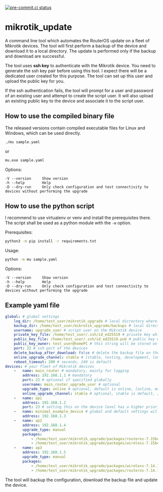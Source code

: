 [![pre-commit.ci status](https://results.pre-commit.ci/badge/github/spidermila/mikrotik_upgrade/main.svg)](https://results.pre-commit.ci/latest/github/spidermila/mikrotik_upgrade/main)

# mikrotik_update
A command line tool which automates the RouterOS update on a fleet of Mikrotik devices.
The tool will first perform a backup of the device and download
it to a local directory. The update is performed only if
the backup and download are successful.

The tool uses **ssh key** to authenticate with the Mikrotik device.
You need to generate the ssh key pair before using this tool.
I expect there will be a dedicated user created for this purpose.
The tool can set up this user and upload the public key for you.

If the ssh authentication fails, the tool will prompt for a user
and password of an existing user and attempt to create the script user.
It will also upload an existing public key to the device and associate
it to the script user.

## How to use the compiled binary file
The released versions contain compiled executable files for Linux and Windows, which can be used directly.
```bash
./mu sample.yaml
```
or
```bash
mu.exe sample.yaml
```

Options:
```
-V --version     Show version
-h --help        Help
-D --dry-run     Only check configuration and test connectivity to devices without performing the upgrade
```

## How to use the python script
I recommend to use virtualenv or venv and install the prerequisites there.
The script shall be used as a python module with the `-m` option.

Prerequisites:
```bash
python3 -m pip install -r requirements.txt
```

Usage:
```bash
python -m mu sample.yaml
```

Options:
```
-V --version     Show version
-h --help        Help
-D --dry-run     Only check configuration and test connectivity to devices without performing the upgrade
```

## Example yaml file
```yaml
global: # global settings
    log_dir: /home/test_user/mikrotik_upgrade # local dicrectory where log file will be stored
    backup_dir: /home/test_user/mikrotik_upgrade/backups # local directory where backup files will be stored
    username: upgrade_user # script user on the Mikrotik device
    private_key_file: /home/test_user/.ssh/id_ed25519 # private key which will be used for authentication
    public_key_file: /home/test_user/.ssh/id_ed25519.pub # public key which will be uploaded to the device, if needed
    public_key_owner: test_user@homePC # this string will be stored on the device along with the key
    port: 22 # ssh port of the devices
    delete_backup_after_download: False # delete the backup file on the Mikrotik device once it's downloaded to backup_dir
    online_upgrade_channel: stable # [stable, testing, development, long term]
    reboot_timeout: 200 # seconds, 240 is default
devices: # your fleet of Mikrotik devices
    -   name: main_router # mandatory, mainly for logging
        address: 192.168.1.1 # mandatory
        port: 22 # optional if specified globally
        username: main_router_upgrade_user # optional
        upgrade_type: online # optional, default is online, [online, manual]
        online_upgrade_channel: stable # optional, stable is default, [stable, testing, development, long term]
    -   name: ap1
        address: 192.168.1.2
        port: 23 # setting this on the device level has a higher priority over the global settings
    -   name: minimal_example_device # global and default settings will be applied for this one
        address: 192.168.1.3
    -   name: ap2
        address: 192.168.1.4
        upgrade_type: manual
        packages:
            - /home/test_user/mikrotik_upgrade/packages/routeros-7.15beta9-mipsbe.npk
            - /home/test_user/mikrotik_upgrade/packages/wireless-7.15beta9-mipsbe.npk
    -   name: ap3
        address: 192.168.1.5
        upgrade_type: manual
        packages:
            - /home/test_user/mikrotik_upgrade/packages/wireless-7.14.1-mipsbe.npk
            - /home/test_user/mikrotik_upgrade/packages/routeros-7.14.1-mipsbe.npk
```

The tool will backup the configuration, download the backup file and update the device.
